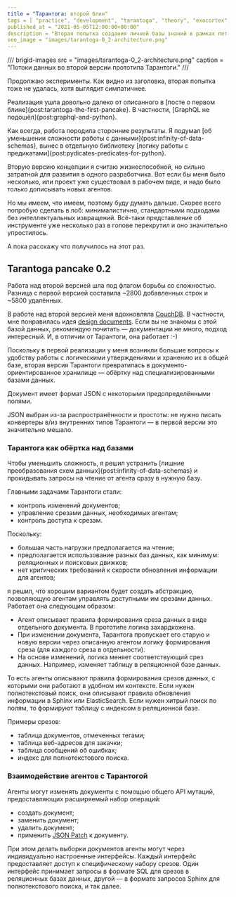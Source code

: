 ```yaml
---
title = "Тарантога: второй блин"
tags = [ "practice", "development", "tarantoga", "theory", "exocortex",]
published_at = "2021-05-05T12:00:00+00:00"
description = "Вторая попытка создания личной базы знаний в рамках пет-проекта Тарантога."
seo_image = "images/tarantoga-0_2-architecture.png"
---
```


/// brigid-images
src = "images/tarantoga-0_2-architecture.png"
caption = "Потоки данных во второй версии прототипа Тарантоги."
///

Продолжаю эксперименты. Как видно из заголовка, вторая попытка тоже не удалась, хотя выглядит симпатичнее.

Реализация ушла довольно далеко от описанного в [посте о первом блине]{post:tarantoga-the-first-pancake}. В частности, [GraphQL не подошёл]{post:graphql-and-python}.

Как всегда, работа породила сторонние результаты. Я подумал [об уменьшении сложности работы с данными]{post:infinity-of-data-schemas}, вынес в отдельную библиотеку [логику работы с предикатами]{post:pydicates-predicates-for-python}.

Вторую версию концепции я считаю жизнеспособной, но сильно затратной для развития в одного разработчика. Вот если бы меня было несколько, или проект уже существовал в рабочем виде, и надо было только дописывать новых агентов.

Но мы имеем, что имеем, поэтому буду думать дальше. Скорее всего попробую сделать в лоб: минималистично, стандартными подходами без интеллектуальных извращений. Всё-таки представление об инструменте уже несколько раз в голове перекрутил и оно значительно упростилось.

А пока расскажу что получилось на этот раз.

<!-- more -->

## Tarantoga pancake 0.2

Работа над второй версией шла под флагом борьбы со сложностью. Разница с первой версией составила ~2800 добавленных строк и ~5800 удалённых.

В работе над второй версией меня вдохновляла [CouchDB](https://docs.couchdb.org/en/stable/intro/index.html). В частности, мне понравилась идея [design documents](https://docs.couchdb.org/en/stable/ddocs/index.html). Если вы не знакомы с этой базой данных, рекомендую почитать — документации не много, подход интересный. И, в отличии от Тарантоги, она работает :-)

Поскольку в первой реализации у меня возникли большие вопросы к удобству работы с логическими утверждениями и хранению их в общей базе, вторая версия Тарантоги превратилась в документо-ориентированное хранилище — обёртку над специализированными базами данных.

Документ имеет формат JSON с некоторыми предопределёнными полями.

JSON выбран из-за распространённости и простоты: не нужно писать конвертеры в/из внутренних типов Тарантоги — в первой версии это значительно мешало.

### Тарантога как обёртка над базами

Чтобы уменьшить сложность, я решил устранить [лишние преобразования схем данных]{post:infinity-of-data-schemas} и прокидывать запросы на чтение от агента сразу в нужную базу.

Главными задачами Тарантоги стали:

- контроль изменений документов;
- управление срезами данных, необходимых агентам;
- контроль доступа к срезам.

Поскольку:

- большая часть нагрузки предполагается на чтение;
- предполагается использование разных баз данных, как минимум: реляционных и поисковых движков;
- нет критических требований к скорости обновления информации для агентов;

я решил, что хорошим вариантом будет создать абстракцию, позволяющую агентам управлять доступными им срезами данных. Работает она следующим образом:

- Агент описывает правила формирования среза данных в виде отдельного документа. В прототипе логика захардкожена.
- При изменении документа, Тарантога пропускает его старую и новую версии через описанную агентом логику формирования среза (для каждого среза в отдельности).
- На основе изменений, логика меняет соответствующий срез данных. Например, изменяет таблицу в реляционной базе данных.

То есть агенты описывают правила формирования срезов данных, с которыми они работают в удобном им контексте. Если нужен полнотекстовый поиск, они описывают правила обновления информации в Sphinx или ElasticSearch. Если нужен хитрый поиск по полям, то формируют таблицу с индексом в реляционной базе.

Примеры срезов:

- таблица документов, отмеченных тегами;
- таблица веб-адресов для закачки;
- таблица сообщений об ошибках;
- индекс для полнотекстового поиска.

### Взаимодействие агентов с Тарантогой

Агенты могут изменять документы с помощью общего API мутаций, предоставляющих расширяемый набор операций:

- создать документ;
- заменить документ;
- удалить документ;
- применить [JSON Patch](http://jsonpatch.com/) к документу.

При этом делать выборки документов агенты могут через индивидуально настроенные интерфейсы. Каждый интерфейс предоставляет доступ к специфическому набору срезов. Один интерфейс принимает запросы в формате SQL для срезов в реляционных базах данных, другой — в формате запросов Sphinx для полнотекстового поиска, и так далее.
